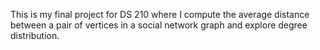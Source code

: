 This is my final project for DS 210 where I compute the average distance between a pair of vertices in a social network graph and explore degree distribution.
